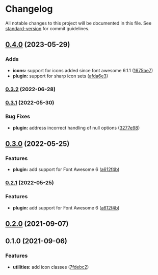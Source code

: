 # Changelog

All notable changes to this project will be documented in this file. See [standard-version](https://github.com/conventional-changelog/standard-version) for commit guidelines.

## [0.4.0](https://github.com/mattpfeffer/tailwind-fontawesome/compare/v0.3.2...v0.4.0) (2023-05-29)


### Adds

* **icons:** support for icons added since font awesome 6.1.1 ([1675be7](https://github.com/mattpfeffer/tailwind-fontawesome/commit/1675be7a861bbfdd3a1c64d543b477b01ab4ebb9))
* **plugin:** support for sharp icon sets ([afda6e3](https://github.com/mattpfeffer/tailwind-fontawesome/commit/afda6e3bcdf8eac601e5c90aa6fbb3b90b9d8b81))

### [0.3.2](https://github.com/mattpfeffer/tailwind-fontawesome/compare/v0.3.1...v0.3.2) (2022-06-28)

### [0.3.1](https://github.com/mattpfeffer/tailwind-fontawesome/compare/v0.3.0...v0.3.1) (2022-05-30)


### Bug Fixes

* **plugin:** address incorrect handling of null options ([3277e98](https://github.com/mattpfeffer/tailwind-fontawesome/commit/3277e985025e8a75bd5ed0883efce7bf124daab5))

## [0.3.0](https://github.com/mattpfeffer/tailwind-fontawesome/compare/v0.2.0...v0.3.0) (2022-05-25)


### Features

* **plugin:** add support for Font Awesome 6 ([a612f4b](https://github.com/mattpfeffer/tailwind-fontawesome/commit/a612f4b93a6afaf1908e282bdbb5d2a3aec1e418))

### [0.2.1](https://github.com/mattpfeffer/tailwind-fontawesome/compare/v0.2.0...v0.2.1) (2022-05-25)


### Features

* **plugin:** add support for Font Awesome 6 ([a612f4b](https://github.com/mattpfeffer/tailwind-fontawesome/commit/a612f4b93a6afaf1908e282bdbb5d2a3aec1e418))

## [0.2.0](https://github.com/mattpfeffer/tailwind-fontawesome/compare/v0.1.0...v0.2.0) (2021-09-07)

## 0.1.0 (2021-09-06)


### Features

* **utilities:** add icon classes ([7fdebc2](https://github.com/mattpfeffer/tailwind-fontawesome/commit/7fdebc26a84bd6c064ceb1ac1e09effb9dbf6d26))
